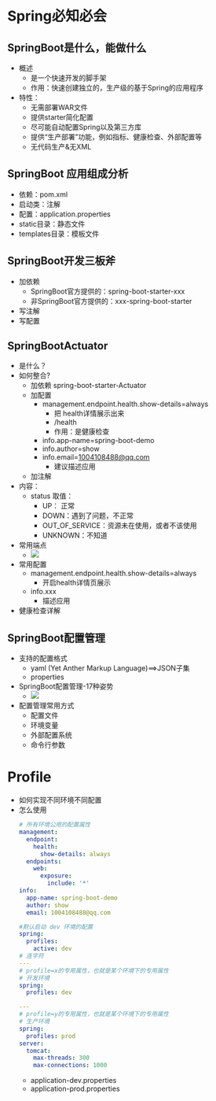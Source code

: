 # Spring必知必会
## SpringBoot是什么，能做什么
- 概述
    - 是一个快速开发的脚手架
    - 作用：快速创建独立的，生产级的基于Spring的应用程序
- 特性：
    - 无需部署WAR文件
    - 提供starter简化配置
    - 尽可能自动配置Spring以及第三方库
    - 提供“生产部署”功能，例如指标、健康检查、外部配置等
    - 无代码生产&无XML
## SpringBoot 应用组成分析
- 依赖：pom.xml
- 启动类：注解
- 配置：application.properties 
- static目录：静态文件
- templates目录：模板文件
## SpringBoot开发三板斧
- 加依赖
    - SpringBoot官方提供的：spring-boot-starter-xxx
    - 非SpringBoot官方提供的：xxx-spring-boot-starter
- 写注解
- 写配置
## SpringBootActuator
- 是什么？
- 如何整合?
    - 加依赖 spring-boot-starter-Actuator
    - 加配置
        - management.endpoint.health.show-details=always
            - 把 health详情展示出来
            - /health
            - 作用：是健康检查
        - info.app-name=spring-boot-demo
        - info.author=show
        - info.email=1004108488@qq.com
            - 建议描述应用
    - 加注解
- 内容：
    - status 取值：
        * UP： 正常
        * DOWN：遇到了问题，不正常
        * OUT_OF_SERVICE：资源未在使用，或者不该使用
        * UNKNOWN：不知道
- 常用端点
    - ![](https://image-show.oss-cn-shenzhen.aliyuncs.com/%E7%AE%80%E4%B9%A6%E5%9B%BE%E7%89%87/SpringBootActuator.png)
- 常用配置
    -  management.endpoint.health.show-details=always
        - 开启health详情页展示
    - info.xxx
        - 描述应用
- 健康检查详解

## SpringBoot配置管理
- 支持的配置格式
    - yaml (Yet Anther Markup Language)==>JSON子集
    - properties
- SpringBoot配置管理-17种姿势
    - ![](https://image-show.oss-cn-shenzhen.aliyuncs.com/%E7%AE%80%E4%B9%A6%E5%9B%BE%E7%89%87/SpringBoot%E9%85%8D%E7%BD%AE%E7%AE%A1%E7%90%8617%E7%A7%8D%E5%A7%BF%E5%8A%BF.png)
- 配置管理常用方式
    - 配置文件
    - 环境变量
    - 外部配置系统
    - 命令行参数    
# Profile
- 如何实现不同环境不同配置
- 怎么使用
    ````yaml
    # 所有环境公用的配置属性
    management:
      endpoint:
        health:
          show-details: always
      endpoints:
        web:
          exposure:
            include: '*'
    info:
      app-name: spring-boot-demo
      author: show
      email: 1004108488@qq.com
    
    #默认启动 dev 环境的配置
    spring:
      profiles:
        active: dev
    # 连字符
    ---
    # profile=x的专用属性，也就是某个环境下的专用属性
    # 开发环境
    spring:
      profiles: dev
    
    ---
    # profile=y的专用属性，也就是某个环境下的专用属性
    # 生产环境
    spring:
      profiles: prod
    server:
      tomcat:
        max-threads: 300
        max-connections: 1000
    ````
    - application-dev.properties
    - application-prod.properties 
